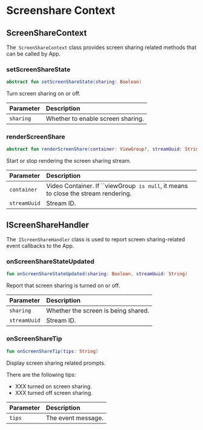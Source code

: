 # Screenshare Context

## ScreenShareContext

The` ScreenShareContext` class provides screen sharing related methods that can be called by App.

### setScreenShareState

```kotlin
abstract fun setScreenShareState(sharing: Boolean)
```

Turn screen sharing on or off.

| Parameter | Description |
| :-------- | :----------------- |
| `sharing` | Whether to enable screen sharing. |

### renderScreenShare

```kotlin
abstract fun renderScreenShare(container: ViewGroup?, streamUuid: String)
```

Start or stop rendering the screen sharing stream.

| Parameter | Description |
| :----------- | :----------------------------------------------------- |
| `container` | Video Container. If ``viewGroup` is null`, it means to close the stream rendering. |
| `streamUuid` | Stream ID. |

## IScreenShareHandler

The` IScreenShareHandler` class is used to report screen sharing-related event callbacks to the App.

### onScreenShareStateUpdated

```kotlin
fun onScreenShareStateUpdated(sharing: Boolean, streamUuid: String)
```

Report that screen sharing is turned on or off.

| Parameter | Description |
| :----------- | :----------------- |
| `sharing` | Whether the screen is being shared. |
| `streamUuid` | Stream ID. |

### onScreenShareTip

```kotlin
fun onScreenShareTip(tips: String)
```

Display screen sharing related prompts.

There are the following tips:

- XXX turned on screen sharing.
- XXX turned off screen sharing.

| Parameter | Description |
| :----- | :--------- |
| `tips` | The event message. |

